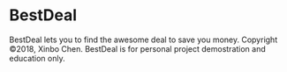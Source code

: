 # BestDeal
BestDeal lets you to find the awesome deal to save you money. 
Copyright ©2018, Xinbo Chen. BestDeal is for personal project demostration and education only. 
